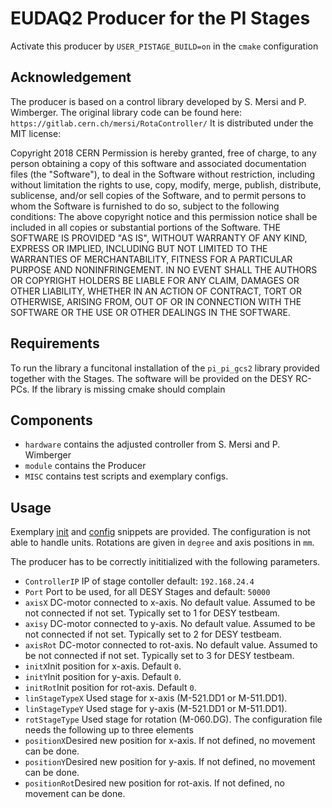 # EUDAQ2 Producer for the PI Stages
Activate this producer by ```USER_PISTAGE_BUILD=on``` in the ```cmake``` configuration
## Acknowledgement
The producer is based on a control library developed by S. Mersi and  P. Wimberger. The original library code can be found here: ```https://gitlab.cern.ch/mersi/RotaController/```
It is distributed under the MIT license:

Copyright 2018 CERN
Permission is hereby granted, free of charge, to any person obtaining a copy of this software and associated documentation files (the "Software"), to deal in the Software without restriction, including without limitation the rights to use, copy, modify, merge, publish, distribute, sublicense, and/or sell copies of the Software, and to permit persons to whom the Software is furnished to do so, subject to the following conditions:
The above copyright notice and this permission notice shall be included in all copies or substantial portions of the Software.
THE SOFTWARE IS PROVIDED "AS IS", WITHOUT WARRANTY OF ANY KIND, EXPRESS OR IMPLIED, INCLUDING BUT NOT LIMITED TO THE WARRANTIES OF MERCHANTABILITY, FITNESS FOR A PARTICULAR PURPOSE AND NONINFRINGEMENT. IN NO EVENT SHALL THE AUTHORS OR COPYRIGHT HOLDERS BE LIABLE FOR ANY CLAIM, DAMAGES OR OTHER LIABILITY, WHETHER IN AN ACTION OF CONTRACT, TORT OR OTHERWISE, ARISING FROM, OUT OF OR IN CONNECTION WITH THE SOFTWARE OR THE USE OR OTHER DEALINGS IN THE SOFTWARE.

## Requirements
To run the library a funcitonal installation of the ```pi_pi_gcs2``` library provided together with the Stages. The software will be provided on the DESY RC-PCs. If the library is missing cmake should complain

## Components

- ```hardware``` contains the adjusted controller from S. Mersi and P. Wimberger
- ```module``` contains the Producer
- ```MISC``` contains test scripts and exemplary configs.

## Usage
Exemplary [init](usr/piStage/misc/Rota.ini) and [config](usr/piStage/misc/Rota.conf) snippets are provided. 
The configuration is not able to handle units. Rotations are given in `degree` and axis positions in `mm`.

The producer has to be correctly inititialized with the following parameters. 
- ```ControllerIP``` IP of stage contoller default: `192.168.24.4`
- ```Port``` Port to be used, for all DESY Stages and default: `50000`
- ```axisX``` DC-motor connected to x-axis. No default value. Assumed to be not connected if not set. Typically set to 1 for DESY testbeam.
- ```axisy``` DC-motor connected to y-axis. No default value. Assumed to be not connected if not set. Typically set to 2 for DESY testbeam.
- ```axisRot``` DC-motor connected to rot-axis. No default value. Assumed to be not connected if not set. Typically set to 3 for DESY testbeam.
- ```initX```Init position for x-axis. Default `0`.
- ```initY```Init position for y-axis. Default `0`.
- ```initRot```Init position for rot-axis. Default `0`.
- ```linStageTypeX``` Used stage for x-axis (M-521.DD1 or M-511.DD1).
- ```linStageTypeY``` Used stage for y-axis (M-521.DD1 or M-511.DD1).
- ```rotStageType```  Used stage for rotation (M-060.DG).
The configuration file needs the following up to three elements
- ```positionX```Desired new position for x-axis. If not defined, no movement can be done.
- ```positionY```Desired new position for y-axis. If not defined, no movement can be done.
- ```positionRot```Desired new position for rot-axis. If not defined, no movement can be done.

